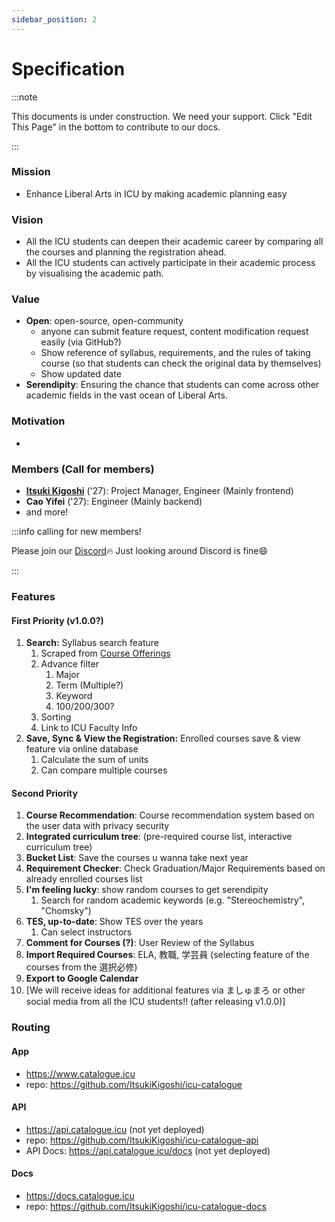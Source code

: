 ```yaml
---
sidebar_position: 2
---
```


# Specification

:::note

This documents is under construction.
We need your support.
Click "Edit This Page" in the bottom to contribute to our docs.

:::

### Mission

- Enhance Liberal Arts in ICU by making academic planning easy

### Vision

- All the ICU students can deepen their academic career by comparing all the courses and planning the registration ahead.
- All the ICU students can actively participate in their academic process by visualising the academic path.

### Value

- **Open**: open-source, open-community
  - anyone can submit feature request, content modification request easily (via GitHub?)
  - Show reference of syllabus, requirements, and the rules of taking course (so that students can check the original data by themselves)
  - Show updated date
- **Serendipity**: Ensuring the chance that students can come across other academic fields in the vast ocean of Liberal Arts.

### Motivation

-

### Members (Call for members)

- **[Itsuki Kigoshi](https://itsukikigoshi.github.io/)** ('27): Project Manager, Engineer (Mainly frontend)
- **Cao Yifei** ('27): Engineer (Mainly backend)
- and more!

:::info calling for new members!

Please join our [Discord](discord.gg/2gmKTs4ezk):fire: Just looking around Discord is fine:smile:

:::

### Features

#### First Priority (v1.0.0?)

1. **Search:** Syllabus search feature
   1. Scraped from [Course Offerings](https://campus.icu.ac.jp/icumap/ehb/SearchCO.aspx)
   2. Advance filter
      1. Major
      2. Term (Multiple?)
      3. Keyword
      4. 100/200/300?
   3. Sorting
   4. Link to ICU Faculty Info
2. **Save, Sync & View the Registration:** Enrolled courses save & view feature via online database
   1. Calculate the sum of units
   2. Can compare multiple courses

#### Second Priority

1. **Course Recommendation**: Course recommendation system based on the user data with privacy security
2. **Integrated curriculum tree**: (pre-required course list, interactive curriculum tree)
3. **Bucket List**: Save the courses u wanna take next year
4. **Requirement Checker**: Check Graduation/Major Requirements based on already enrolled courses list
5. **I'm feeling lucky**: show random courses to get serendipity
   1. Search for random academic keywords (e.g. "Stereochemistry", "Chomsky")
6. **TES, up-to-date**: Show TES over the years
   1. Can select instructors
7. **Comment for Courses (?)**: User Review of the Syllabus
8. **Import Required Courses**: ELA, 教職, 学芸員 (selecting feature of the courses from the 選択必修)
9. **Export to Google Calendar**
10. [We will receive ideas for additional features via ましゅまろ or other social media from all the ICU students!! (after releasing v1.0.0)]

### Routing

#### App

- https://www.catalogue.icu
- repo: https://github.com/ItsukiKigoshi/icu-catalogue

#### API

- https://api.catalogue.icu (not yet deployed)
- repo: https://github.com/ItsukiKigoshi/icu-catalogue-api
- API Docs: https://api.catalogue.icu/docs (not yet deployed)

#### Docs

- https://docs.catalogue.icu
- repo: https://github.com/ItsukiKigoshi/icu-catalogue-docs
